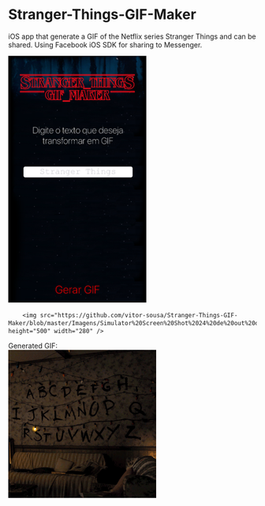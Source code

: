 # Stranger-Things-GIF-Maker
iOS app that generate a GIF of the Netflix series Stranger Things and can be shared. Using Facebook iOS SDK for sharing to Messenger.


<p align="left">
        <img src="https://github.com/vitor-sousa/Stranger-Things-GIF-Maker/blob/master/Imagens/Simulator%20Screen%20Shot%2024%20de%20out%20de%202016%2016.33.05.png" height="500" width="280" />

        <img src="https://github.com/vitor-sousa/Stranger-Things-GIF-Maker/blob/master/Imagens/Simulator%20Screen%20Shot%2024%20de%20out%20de%202016%2016.35.00.png" height="500" width="280" />
</p>


<p>
Generated GIF:
<br>
        <img src="https://github.com/vitor-sousa/Stranger-Things-GIF-Maker/blob/master/Imagens/stranger_things.gif" height="300" width="300" />

</p>
